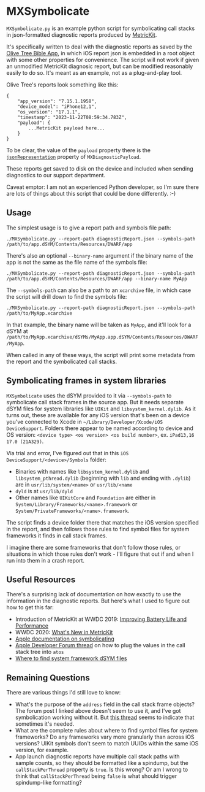 # MXSymbolicate

`MXSymbolicate.py` is an example python script for symbolicating call stacks in json-formatted diagnostic reports produced by [MetricKit](https://developer.apple.com/documentation/metrickit).

It's specifically written to deal with the diagnostic reports as saved by the [Olive Tree Bible App](https://apps.apple.com/us/app/bible-app-read-study-daily/id332615624), in which iOS report json is embedded in a root object with some other properties for convenience. The script will not work if given an unmodified MetricKit diagnosic report, but can be modified reasonably easily to do so. It's meant as an example, not as a plug-and-play tool.

Olive Tree's reports look something like this:

```
{
    "app_version": "7.15.1.1958",
    "device_model": "iPhone12,1",
    "os_version": "17.1.1",
    "timestamp": "2023-11-22T08:59:34.783Z",
    "payload": {
        ...MetricKit payload here...
    }
}
```
To be clear, the value of the `payload` property there is the [`jsonRepresentation`](https://developer.apple.com/documentation/metrickit/mxdiagnosticpayload/3552307-jsonrepresentation) property of `MXDiagnosticPayload`.

These reports get saved to disk on the device and included when sending diagnostics to our support department.

Caveat emptor: I am not an experienced Python developer, so I'm sure there are lots of things about this script that could be done differently. :-)

## Usage

The simplest usage is to give a report path and symbols file path:
```
./MXSymbolicate.py --report-path diagnosticReport.json --symbols-path /path/to/app.dSYM/Contents/Resources/DWARF/app
```

There's also an optional `--binary-name` argument if the binary name of the app is not the same as the file name of the symbols file:

```
./MXSymbolicate.py --report-path diagnosticReport.json --symbols-path /path/to/app.dSYM/Contents/Resources/DWARF/app --binary-name MyApp
```

The `--symbols-path` can also be a path to an `xcarchive` file, in which case the script will drill down to find the symbols file:

```
./MXSymbolicate.py --report-path diagnosticReport.json --symbols-path /path/to/MyApp.xcarchive
```

In that example, the binary name will be taken as `MyApp`, and it'll look for a dSYM at `/path/to/MyApp.xcarchive/dSYMs/MyApp.app.dSYM/Contents/Resources/DWARF/MyApp`.

When called in any of these ways, the script will print some metadata from the report and the symbolicated call stacks.

## Symbolicating frames in system libraries

`MXSymbolicate` uses the dSYM provided to it via `--symbols-path` to symbolicate call stack frames in the source app. But it needs separate dSYM files for system libraries like `UIKit` and `libsystem_kernel.dylib`. As it turns out, these are available for any iOS version that's been on a device you've connected to Xcode in `~/Library/Developer/Xcode/iOS DeviceSupport`. Folders there appear to be named according to device and OS version: `<device type> <os version> <os build number>`, ex. `iPad13,16 17.0 (21A329)`.

Via trial and error, I've figured out that in this `iOS DeviceSupport/<device>/Symbols` folder:

 - Binaries with names like `libsystem_kernel.dylib` and `libsystem_pthread.dylib` (beginning with `lib` and ending with `.dylib`) are in `usr/lib/system/<name>` or `usr/lib/<name`
 - `dyld` is at `usr/lib/dyld`
 - Other names like `UIKitCore` and `Foundation` are either in `System/Library/Frameworks/<name>.framework` or `System/PrivateFrameworks/<name>.framework`.

The script finds a device folder there that matches the iOS version specified in the report, and then follows those rules to find symbol files for system frameworks it finds in call stack frames.

I imagine there are some frameworks that don't follow those rules, or situations in which those rules don't work - I'll figure that out if and when I run into them in a crash report.

## Useful Resources

There's a surprising lack of documentation on how exactly to use the information in the diagnostic reports. But here's what I used to figure out how to get this far:

 - Introduction of MetricKit at WWDC 2019: [Improving Battery Life and Performance](https://developer.apple.com/videos/play/wwdc2019/417/)
 - WWDC 2020: [What's New in MetricKit](https://developer.apple.com/videos/play/wwdc2020/10081/)
 - [Apple documentation on symbolicating](https://developer.apple.com/documentation/xcode/adding-identifiable-symbol-names-to-a-crash-report)
 - [Apple Developer Forum thread](https://developer.apple.com/forums/thread/681967) on how to plug the values in the call stack tree into `atos`
 - [Where to find system framework dSYM files](https://www.finik.net/2017/03/20/iOS-Crash-Symbolication-for-dummies-Part-2/)

## Remaining Questions

There are various things I'd still love to know:

 - What's the purpose of the `address` field in the call stack frame objects? The forum post I linked above doesn't seem to use it, and I've got symbolication working without it. But [this thread](https://github.com/ChimeHQ/Meter/issues/3) seems to indicate that sometimes it's needed.
 - What are the complete rules about where to find symbol files for system frameworks? Do any frameworks vary more granularly than across iOS versions? UIKit symbols don't seem to match UUIDs within the same iOS version, for example.
 - App launch diagnostic reports have multiple call stack paths with sample counts, so they should be formatted like a spindump, but the `callStackPerThread` property is `true`. Is this wrong? Or am I wrong to think that `callStackPerThread` being `false` is what should trigger spindump-like formatting?